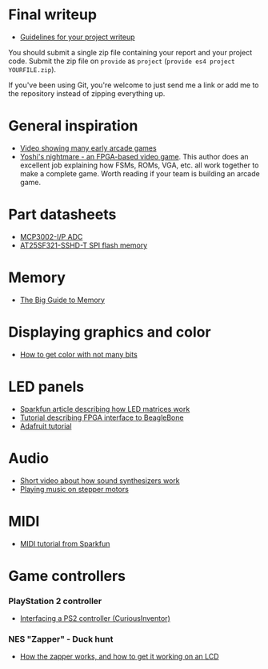 
# Final writeup
- [Guidelines for your project writeup](project/project_reports.pdf)

You should submit a single zip file containing your report and your project code.
Submit the zip file on `provide` as `project` (`provide es4 project YOURFILE.zip`).

If you've been using Git, you're welcome to just send me a link or add me to the repository instead of zipping everything up.

# General inspiration
- [Video showing many early arcade games](https://www.youtube.com/watch?v=TDBLokIOLcs)
- [Yoshi's nightmare - an FPGA-based video game](https://embeddedthoughts.com/2016/12/09/yoshis-nightmare-fpga-based-video-game/). This author does an excellent job explaining how FSMs, ROMs, VGA, etc. all work together to make a complete game.  Worth reading if your team is building an arcade game.


# Part datasheets
- [MCP3002-I/P ADC](https://www.microchip.com/wwwproducts/en/MCP3002)
- [AT25SF321-SSHD-T SPI flash memory](http://www.adestotech.com/wp-content/uploads/DS-AT25SF321_047.pdf)

# Memory
- [The Big Guide to Memory](https://docs.google.com/document/d/1tygmOnkF6wvXYKER87aFKzz3Er8F8KuqtlkxjQvof8c/edit?usp=sharing)

# Displaying graphics and color
- [How to get color with not many bits](https://www.youtube.com/watch?v=Tfh0ytz8S0k)

# LED panels
- [Sparkfun article describing how LED matrices work](https://www.sparkfun.com/sparkx/blog/2650)
- [Tutorial describing FPGA interface to BeagleBone](https://www.youtube.com/watch?v=5YFajoHbdtM)
- [Adafruit tutorial](https://learn.adafruit.com/32x16-32x32-rgb-led-matrix/)

# Audio
- [Short video about how sound synthesizers work](https://www.youtube.com/watch?v=q_3d1x2VPxk)
- [Playing music on stepper motors](https://www.youtube.com/watch?v=5YFajoHbdtM)

# MIDI
- [MIDI tutorial from Sparkfun](https://learn.sparkfun.com/tutorials/midi-tutorial)

# Game controllers
### PlayStation 2 controller
- [Interfacing a PS2 controller (CuriousInventor)](http://store.curiousinventor.com/guides/PS2)

### NES "Zapper" - Duck hunt
- [How the zapper works, and how to get it working on an LCD](https://hackaday.com/2015/11/16/resurrecting-duckhunt/)


